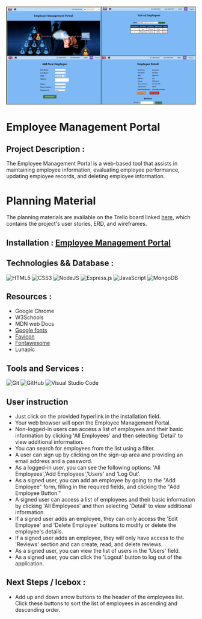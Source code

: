 ![screenshot](public/assets/application-screenshot.png)

# Employee Management Portal

## Project Description :
The Employee Management Portal is a web-based tool that assists in maintaining employee information, evaluating employee performance, updating employee records, and deleting employee information.

# Planning Material
The planning materials are available on the Trello board linked [here](https://trello.com/b/D5Gq5U0C/employee-management-portal), which contains the project's user stories, ERD, and wireframes.

## Installation : [Employee Management Portal](https://employee-management-software.fly.dev/)

## Technologies && Database :
![HTML5](https://img.shields.io/badge/html5-%23E34F26.svg?style=for-the-badge&logo=html5&logoColor=white)
![CSS3](https://img.shields.io/badge/css3-%231572B6.svg?style=for-the-badge&logo=css3&logoColor=white)
![NodeJS](https://img.shields.io/badge/node.js-6DA55F?style=for-the-badge&logo=node.js&logoColor=white)
![Express.js](https://img.shields.io/badge/express.js-%23404d59.svg?style=for-the-badge&logo=express&logoColor=%2361DAFB)
![JavaScript](https://img.shields.io/badge/javascript-%23323330.svg?style=for-the-badge&logo=javascript&logoColor=%23F7DF1E)
![MongoDB](https://img.shields.io/badge/MongoDB-%234ea94b.svg?style=for-the-badge&logo=mongodb&logoColor=white)

## Resources :
- Google Chrome
- W3Schools
- MDN web Docs
- [Google fonts](https://fonts.google.com/specimen/Libre+Baskerville)
- [Favicon](https://encrypted-tbn0.gstatic.com/images?q=tbn:ANd9GcRfdu_cMzmPjjvoTtzsqtNpKNTzabogAiqdDA&usqp=CAU)
- [Fontawesome](https://fontawesome.com/icons/people-group?f=classic&s=solid&an=beat&pc=%23591c4e)
- Lunapic

## Tools and Services :
  ![Git](https://img.shields.io/badge/git-%23F05033.svg?style=for-the-badge&logo=git&logoColor=white)
 ![GitHub](https://img.shields.io/badge/github-%23121011.svg?style=for-the-badge&logo=github&logoColor=white)
 ![Visual Studio Code](https://img.shields.io/badge/Visual%20Studio%20Code-0078d7.svg?style=for-the-badge&logo=visual-studio-code&logoColor=white)
  
## User instruction
- Just click on the provided hyperlink in the installation field.
- Your web browser will open the Employee Management Portal.
- Non-logged-in users can access a list of employees and their basic information by clicking 'All Employees' and then selecting 'Detail' to view additional information.
- You can search for employees from the list using a filter.
- A user can sign up by clicking on the sign-up area and providing an email address and a password.
- As a logged-in user, you can see the following options: 'All Employees','Add Employees','Users' and 'Log Out'.
- As a signed user, you can add an employee by going to the "Add Employee" form, filling in the required fields, and clicking the "Add Employee Button."
- A signed user can access a list of employees and their basic information by clicking 'All Employees' and then selecting 'Detail' to view additional information.
- If a signed user adds an employee, they can only access the 'Edit Employee' and 'Delete Employee' buttons to modify or delete the employee's details.
- If a signed user adds an employee, they will only have access to the 'Reviews' section and can create, read, and delete reviews.
- As a signed user, you can view the list of users in the 'Users' field.
- As a signed user, you can click the 'Logout' button to log out of the application.
## Next Steps / Icebox :
- Add up and down arrow buttons to the header of the employees list. Click these buttons to sort the list of employees in ascending and descending order.
